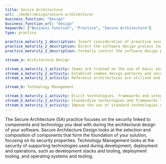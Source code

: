 ```yaml
---
title: Secure Architecture
url: ./model/design/secure-architecture/
business_function: "Design"
business_function_url: "design"
keywords: ["Business function", "Practice", "Secure Architecture"]
type: practice

practice_maturity_1_description: Insert consideration of proactive security guidance into the software design process.
practice_maturity_2_description: Direct the software design process toward known secure services and secure-by-default designs.
practice_maturity_3_description: Formally control the software design process and validate utilization of secure components.

stream_a: Architecture Design

stream_a_maturity_1_activity: Teams are trained on the use of basic security principles during design.
stream_a_maturity_2_activity: Establish common design patterns and security solutions for adoption.
stream_a_maturity_3_activity: Reference architectures are utilized and continuously evaluated for adoption and appropriateness.

stream_b: Technology Management

stream_b_maturity_1_activity: Elicit technologies, frameworks and integrations within the overall solution to identify risk.
stream_b_maturity_2_activity: Standardize technologies and frameworks to be used throughout the different applications.
stream_b_maturity_3_activity: Impose the use of standard technologies on all software development.
---
```


The Secure Architecture (SA) practice focuses on the security linked to components and technology you deal with during the architectural design of your software. Secure Architecture Design looks at the selection and composition of components that form the foundation of your solution, focusing on its security properties. Technology Management looks at the security of supporting technologies used during development, deployment and operations, such as development stacks and tooling, deployment tooling, and operating systems and tooling.

